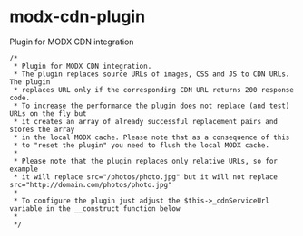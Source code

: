 # modx-cdn-plugin
Plugin for MODX CDN integration

    /*
     * Plugin for MODX CDN integration.
     * The plugin replaces source URLs of images, CSS and JS to CDN URLs. The plugin
     * replaces URL only if the corresponding CDN URL returns 200 response code.
     * To increase the performance the plugin does not replace (and test) URLs on the fly but
     * it creates an array of already successful replacement pairs and stores the array
     * in the local MODX cache. Please note that as a consequence of this  
     * to "reset the plugin" you need to flush the local MODX cache.
     * 
     * Please note that the plugin replaces only relative URLs, so for example
     * it will replace src="/photos/photo.jpg" but it will not replace src="http://domain.com/photos/photo.jpg"
     * 
     * To configure the plugin just adjust the $this->_cdnServiceUrl variable in the __construct function below
     * 
     */
